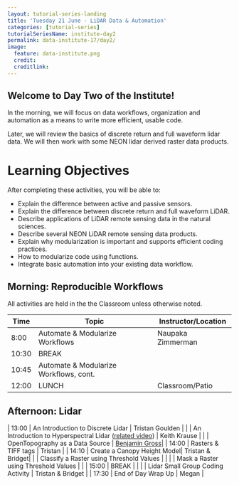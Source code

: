 ```yaml
---
layout: tutorial-series-landing
title: 'Tuesday 21 June - LiDAR Data & Automation'
categories: [tutorial-series]
tutorialSeriesName: institute-day2
permalink: data-institute-17/day2/
image:
  feature: data-institute.png
  credit:
  creditlink:
---
```


## Welcome to Day Two of the Institute!

In the morning, we will focus on data workflows, organization and automation as 
a means to write more efficient, usable code.

Later, we will review the basics of discrete return and full waveform lidar data.
We will then work with some NEON lidar derived raster data products.

<div id="objectives" markdown="1">

# Learning Objectives

After completing these activities, you will be able to:

* Explain the difference between active and passive sensors.
* Explain the difference between discrete return and full waveform LiDAR.
* Describe applications of LiDAR remote sensing data in the natural sciences. 
* Describe several NEON LiDAR remote sensing data products.
* Explain why modularization is important and supports efficient coding practices.
* How to modularize code using functions.
* Integrate basic automation into your existing data workflow. 


</div>


## Morning: Reproducible Workflows

All activities are held in the the Classroom unless otherwise noted.

| Time | Topic | Instructor/Location |
|------|-------|------------|
|  8:00 | Automate & Modularize Workflows | Naupaka Zimmerman |
| 10:30 | BREAK| |
| 10:45 | Automate & Modularize Workflows, cont. | |
| 12:00 | LUNCH| Classroom/Patio |

## Afternoon: Lidar

| 13:00  | An Introduction to Discrete Lidar  | Tristan Goulden |
| 		 | An Introduction to Hyperspectral Lidar (<a href="https://youtu.be/jaARDWeyNDE" target="_blank">related video</a>) | Keith Krause |
| 		 | OpenTopography as a Data Source  | <a href="http://dornsife.usc.edu/mbg/" target="_blank">Benjamin Gross</a>|
| 14:00  | Rasters & TIFF tags | Tristan |
| 14:10	 | Create a Canopy Height Model| Tristan & Bridget|
| 		 | Classify a Raster using Threshold Values | |
| 		 | Mask a Raster using Threshold Values | |
| 15:00  | BREAK |  |
| 		 | Lidar Small Group Coding Activity | Tristan & Bridget |
| 17:30  | End of Day Wrap Up  | Megan |


